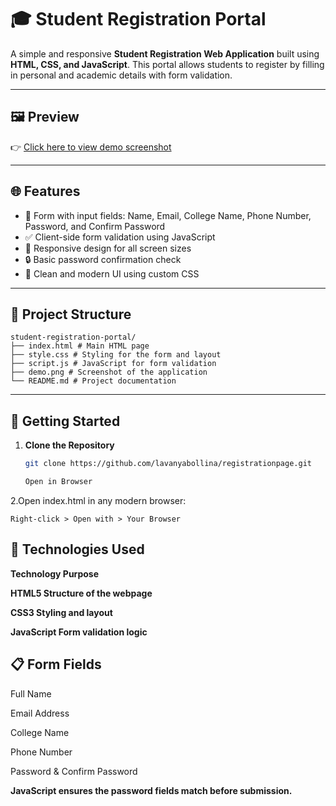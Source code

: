 # 🎓 Student Registration Portal

A simple and responsive **Student Registration Web Application** built using **HTML, CSS, and JavaScript**. This portal allows students to register by filling in personal and academic details with form validation.

---
## 🖼️ Preview

👉 [Click here to view demo screenshot](demo.png)



---

## 🌐 Features

- 📄 Form with input fields: Name, Email, College Name, Phone Number, Password, and Confirm Password
- ✅ Client-side form validation using JavaScript
- 📱 Responsive design for all screen sizes
- 🔒 Basic password confirmation check
- 🎨 Clean and modern UI using custom CSS

---

## 📁 Project Structure
```
student-registration-portal/
├── index.html # Main HTML page
├── style.css # Styling for the form and layout
├── script.js # JavaScript for form validation
├── demo.png # Screenshot of the application
└── README.md # Project documentation
```

---

## 🚀 Getting Started

1. **Clone the Repository**

   ```bash
   git clone https://github.com/lavanyabollina/registrationpage.git

   Open in Browser

2.Open index.html in any modern browser:
```
Right-click > Open with > Your Browser
```
## 📜 Technologies Used

**Technology	Purpose**

**HTML5	Structure of the webpage**

**CSS3	Styling and layout**

**JavaScript	Form validation logic**


## 📋 Form Fields
Full Name

Email Address

College Name

Phone Number

Password & Confirm Password

**JavaScript ensures the password fields match before submission.**
